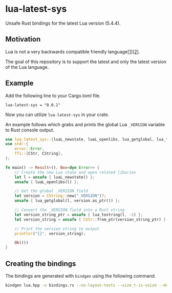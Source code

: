 # lua-latest-sys

Unsafe Rust bindings for the latest Lua version (5.4.4).

## Motivation

Lua is not a very backwards compatible friendly language[[1]](https://lua-l.lua.narkive.com/TMcd90Jc/a-rant-about-backward-incompatible-changes)[[2]](https://www.reddit.com/r/ProgrammingLanguages/comments/gugxw6/comment/fsige7x/?utm_source=share&utm_medium=web2x&context=3).

The goal of this repository is to support the latest and only the latest version of the Lua language.

## Example

Add the following line to your Cargo.toml file.
```
lua-latest-sys = "0.0.1"
```

Now you can utilize `lua-latest-sys` in your crate.

An example follows which grabs and prints the global Lua `_VERSION` variable to Rust console output.

```rust
use lua_latest_sys::{luaL_newstate, luaL_openlibs, lua_getglobal, lua_tostring};
use std::{
    error::Error,
    ffi::{CStr, CString},
};

fn main() -> Result<(), Box<dyn Error>> {
    // Create the new Lua state and open related libaries
    let l = unsafe { luaL_newstate() };
    unsafe { luaL_openlibs(l) };

    // Get the global _VERSION field
    let version = CString::new("_VERSION")?;
    unsafe { lua_getglobal(l, version.as_ptr()) };

    // Convert the _VERSION field into a Rust string
    let version_string_ptr = unsafe { lua_tostring(l, -1) };
    let version_string = unsafe { CStr::from_ptr(version_string_ptr) }.to_str()?;

    // Print the version string to output
    println!("{}", version_string);

    Ok(())
}
```

## Creating the bindings

The bindings are generated with `bindgen` using the following command.

```sh
bindgen lua.hpp -o bindings.rs --no-layout-tests --size_t-is-usize --default-macro-constant-type signed
```
